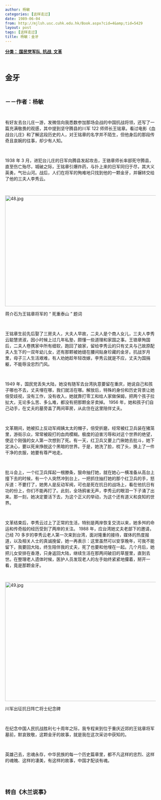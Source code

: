 ```yaml
---
author: 杨敏
categories: [这样走过]
date: 1989-06-04
from: http://mjlsh.usc.cuhk.edu.hk/Book.aspx?cid=4&amp;tid=5429
layout: post
tags: [这样走过]
title: 杨敏：金牙
---
```


<div style="margin: 15px 10px 10px 0px;">
<div>
<span id="ctl00_ContentPlaceHolder1_chapter1_SubjectLabel" style="font-weight:bold;text-decoration:underline;">
   分类： 国民党军队, 抗战, 文革
  </span>
</div>
<p class="p1">
<b>
<font size="5">
<span class="s1">
</span>
<br/>
</font>
</b>
</p>
<p class="p2">
<span class="s1">
<b>
<font size="5">
     金牙
    </font>
</b>
</span>
</p>
<p class="p1">
<b>
<font size="4">
<span class="s1">
</span>
<br/>
</font>
</b>
</p>
<p class="p2">
<span class="s1">
<b>
<font size="4">
     －－作者：杨敏
    </font>
</b>
</span>
</p>
<p class="p1">
<span class="s1">
</span>
<br/>
</p>
<p class="p2">
<span class="s1">
   有好友去台儿庄一游，发微信向我悉数参加那场会战的中国抗战将领，还写了一篇充满敬畏的观感，其中提到坚守腾县的川军
  </span>
<span class="s2">
   122
  </span>
<span class="s1">
   师师长王铭章。看过电影《血战台儿庄》和了解这段历史的人，对王铭章的名字并不陌生，但他身后的那段传奇且哀婉的往事，却少有人知。
  </span>
</p>
<p class="p1">
<span class="s1">
</span>
<br/>
</p>
<p class="p2">
<span class="s2">
   1938
  </span>
<span class="s1">
   年
  </span>
<span class="s2">
   3
  </span>
<span class="s1">
   月，进犯台儿庄的日军向腾县发起攻击，王铬章师长率部死守腾县，直至伤亡殆尽，城破之际，王铭章引爆炸药，与扑上来的日军同归于尽，其大义英勇，气壮山河。战后，人们在将军的殉难地只找到他的一颗金牙，并辗转交给了他的三夫人李秀云。
  </span>
</p>
<p class="p1">
<span class="s1">
</span>
<br/>
</p>
<p class="p3">
<span class="s1">
<img alt="48.jpg" border="0" height="364" src="https://i.imgur.com/3Bs9NLA.jpeg" width="550"/>
</span>
</p>
<p class="p2">
<span class="s1">
   蒋介石为王铭章将军的
  </span>
<span class="s2">
   “
  </span>
<span class="s1">
   死重泰山
  </span>
<span class="s2">
   ”
  </span>
<span class="s1">
   题词
  </span>
</p>
<p class="p1">
<span class="s1">
</span>
<br/>
</p>
<p class="p2">
<span class="s1">
   王铭章生前先后娶了三房夫人，大夫人早故，二夫人是个商人女儿，三夫人李秀云聪慧贤淑，因小时候上过几年私塾，颇懂一些道理和家国之事。王铬章殉国后，二夫人卷携家中所有细软，跑回了娘家，留给李秀云的只有丈夫与己故原配夫人生下的一双年幼儿女，还有那颗被她缝在腰间贴身珍藏的金牙。抗战岁月里，母子三人生活艰难，有人劝她趁年轻改嫁，李秀云就是不应，丈夫为国捐躯，不能辱没忠烈门风。
  </span>
</p>
<p class="p1">
<span class="s1">
</span>
<br/>
</p>
<p class="p2">
<span class="s2">
   1949
  </span>
<span class="s1">
   年，国民党丢失大陆，她没有随军去台湾执意要留在重庆，她说自己和孩子哪也不去，丈夫埋在哪，我们就活在哪。解放后，特殊的身份和历史背景让她倍受歧视，没有工作，没有收入，她就靠打零工和给人家做保姆，把两个孩子拉扯大，无论多么苦、多么难，都没有把那颗金牙卖掉。
  </span>
<span class="s2">
   1956
  </span>
<span class="s1">
   年，她和孩子们自己动手，在丈夫的墓旁盖了两间草房，从此住在这里陪伴丈夫。
  </span>
</p>
<p class="p1">
<span class="s1">
</span>
<br/>
</p>
<p class="p2">
<span class="s1">
   文革期间，她被扣上反动军阀姨太太的帽子，倍受折磨，经常被红卫兵装在猪笼里，游街示众，常常被殴打的血肉模糊。极度的迫害污辱和对这个世界的绝望，使这个刚强的女人第一次想到了死。有一天，红卫兵又要上门揪她去批斗，她下定决心，要以死来挣脱这个黑暗的世界。于是，她洗了脸，梳了头，换上了一件干净的衣服，她要有尊严地走。
  </span>
</p>
<p class="p1">
<span class="s1">
</span>
<br/>
</p>
<p class="p2">
<span class="s1">
   批斗会上，一个红卫兵挥起一根滕条，狠命抽打她，就在她心一横准备从高台上撞下去的时候，有一个人突然冲到台上，一把抓住抽打她的那个红卫兵的手，怒斥道：不要打了，她男人是反动军阀，可也是死在抗日的战场上，看在他抗日有功的份上，你们不能再打了。此刻，全场鸦雀无声，李秀云的眼泪一下子涌了出来。那一刻，她决定要活下去，为这个正义的举动，为这个还有道义和良知的世界。
  </span>
</p>
<p class="p1">
<span class="s1">
</span>
<br/>
</p>
<p class="p2">
<span class="s1">
   文革结束后，李秀云过上了正常的生活，特别是两岸恢复交流以来，她多舛的命运和传奇般的经历受到了两岸的关注。
  </span>
<span class="s2">
   1988
  </span>
<span class="s1">
   年，应台湾她丈夫老部下的邀请，己经
  </span>
<span class="s2">
   70
  </span>
<span class="s1">
   多岁的李秀云老人第一次来到台湾，面对隆重的接待，媒体的热度报道，以及相关人士的真诚挽留，她一再表示：这里虽然可以安享晚年，可我不能留下，我要回大陆，终生陪伴我的丈夫，死了也要和他埋在一起。几个月后，她把儿女安排在香港，只身返回大陆，继续生活在那两间破旧的草屋里，直到去世。在整理老人遗体时候，医护人员发现老人的左手始终紧紧地攥着，掰开一看，竟是那颗金牙。
  </span>
</p>
<p class="p1">
<span class="s1">
</span>
<br/>
</p>
<p class="p3">
<span class="s1">
<img alt="49.jpg" border="0" height="391" src="https://i.imgur.com/PNN8Krd.jpg" width="550"/>
</span>
</p>
<p class="p2">
<span class="s1">
   川军出征抗日阵亡将士纪念碑
  </span>
</p>
<p class="p1">
<span class="s1">
</span>
<br/>
</p>
<p class="p2">
<span class="s1">
   在纪念中国人民抗战胜利七十周年之际，我专程来到位于重庆近郊的王铭章将军墓前，默哀致敬，这颗金牙的故事，就是我在这次采访中获知的。
  </span>
</p>
<p class="p1">
<span class="s1">
</span>
<br/>
</p>
<p class="p2">
<span class="s1">
   英雄己去，忠魂永存，中华民族的每一个历史篇章里，都不凡这样的忠烈、这样的魂魄、这样的凄美，有这样的故事，中国才配谈有魂。
  </span>
</p>
<p class="p1">
<span class="s1">
</span>
<br/>
</p>
<p class="p1">
<b>
<font size="4">
<span class="s1">
</span>
<br/>
</font>
</b>
</p>
<p class="p2">
<span class="s1">
<b>
<font size="4">
     转自《木兰说事》
    </font>
</b>
</span>
</p>
</div>
